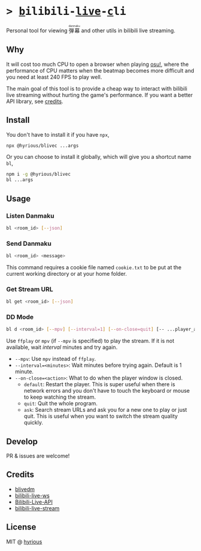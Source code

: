 # <samp>&gt; <ins>b</ins>ilibili-<ins>live</ins>-<ins>c</ins>li</samp>

Personal tool for viewing <ruby>弾幕 <rp>(</rp><rt>danmaku</rt><rp>)</rp></ruby> and other utils in bilibili live streaming.

## Why

It will cost too much CPU to open a browser when playing [osu!](https://osu.ppy.sh/users/hyrious), where the performance of CPU matters when the beatmap becomes more difficult and you need at least 240 FPS to play well.

The main goal of this tool is to provide a cheap way to interact with bilibili live streaming without hurting the game's performance. If you want a better API library, see [credits](#credits).

## Install

You don't have to install it if you have `npx`,

```bash
npx @hyrious/blivec ...args
```

Or you can choose to install it globally, which will give you a shortcut name `bl`,

```bash
npm i -g @hyrious/blivec
bl ...args
```

## Usage

### Listen Danmaku

```bash
bl <room_id> [--json]
```

### Send Danmaku

```bash
bl <room_id> <message>
```

This command requires a cookie file named `cookie.txt` to be put at the current working directory or at your home folder.

### Get Stream URL

```bash
bl get <room_id> [--json]
```

### DD Mode

```bash
bl d <room_id> [--mpv] [--interval=1] [--on-close=quit] [-- ...player_args]
```

Use `ffplay` or `mpv` (if `--mpv` is specified) to play the stream. If it is not available, wait _interval_ minutes and try again.

- `--mpv`: Use `mpv` instead of `ffplay`.
- `--interval=<minutes>`: Wait minutes before trying again. Default is 1 minute.
- `--on-close=<action>`: What to do when the player window is closed.
  - `default`: Restart the player. This is super useful when there is network errors and you don't have to touch the keyboard or mouse to keep watching the stream.
  - `quit`: Quit the whole program.
  - `ask`: Search stream URLs and ask you for a new one to play or just quit. This is useful when you want to switch the stream quality quickly.

## Develop

PR & issues are welcome!

## Credits

- [blivedm](https://github.com/xfgryujk/blivedm)
- [bilibili-live-ws](https://github.com/simon300000/bilibili-live-ws)
- [Bilibili-Live-API](https://github.com/lovelyyoshino/Bilibili-Live-API)
- [bilibili-live-stream](https://github.com/ikexing-cn/bilibili-live-stream)

## License

MIT @ [hyrious](https://github.com/hyrious)
